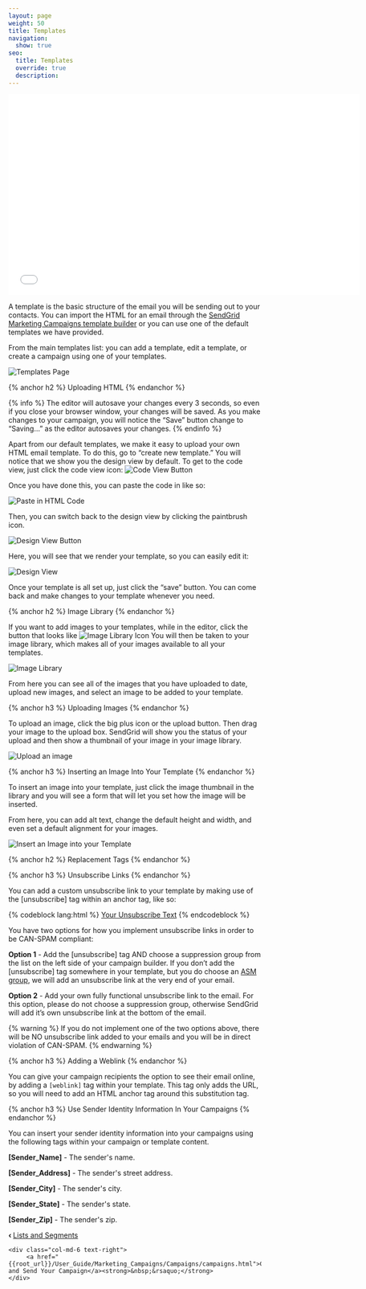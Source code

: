 ```yaml
---
layout: page
weight: 50
title: Templates
navigation:
  show: true
seo:
  title: Templates
  override: true
  description:
---
```


<iframe src="//player.vimeo.com/video/120738522" width="700" height="400" frameborder="0" webkitallowfullscreen mozallowfullscreen allowfullscreen></iframe>

A template is the basic structure of the email you will be sending out to your contacts. You can import the HTML for an
email through the [SendGrid Marketing Campaigns template builder]({{marketing_campaigns_url}}/templates) or you can use one of the default templates we have provided.

From the main templates list: you can add a template, edit a template, or create a campaign using one of your templates.

![]({{root_url}}/images/templates_1.png "Templates Page")

{% anchor h2 %}
Uploading HTML
{% endanchor %}

{% info %}
The editor will autosave your changes every 3 seconds, so even if you close your browser window, your changes will be saved. As you make changes to your campaign, you will notice the “Save” button change to “Saving…” as the editor autosaves your changes.
{% endinfo %}

Apart from our default templates, we make it easy to upload your own HTML email template. To do this, go to “create new template.” You will notice that we show you the design view by default. To get to the code view, just click the code view icon: ![]({{root_url}}/images/templates_2.png "Code View Button")

Once you have done this, you can paste the code in like so:

![]({{root_url}}/images/templates_3.png "Paste in HTML Code")

Then, you can switch back to the design view by clicking the paintbrush icon.

![]({{root_url}}/images/templates_4.png "Design View Button")

Here, you will see that we render your template, so you can easily edit it:

![]({{root_url}}/images/templates_5.png "Design View")

Once your template is all set up, just click the “save” button. You can come back and make changes to your template whenever you need.

{% anchor h2 %}
Image Library
{% endanchor %}

If you want to add images to your templates, while in the editor, click the button that looks like ![]({{root_url}}/images/image_library_icon.png "Image Library Icon")  You will then be taken to your image library,
which makes all of your images available to all your templates.

![]({{root_url}}/images/image_library_2.png "Image Library")

From here you can see all of the images that you have uploaded to date, upload new images, and select an image to be added to your template.

{% anchor h3 %}
Uploading Images
{% endanchor %}

To upload an image, click the big plus icon or the upload button. Then drag your image to the upload box. SendGrid
will show you the status of your upload and then show a thumbnail of your image in your image library.

![]({{root_url}}/images/image_library_3.png "Upload an image")

{% anchor h3 %}
Inserting an Image Into Your Template
{% endanchor %}

To insert an image into your template, just click the image thumbnail in the library and you will see a form that will let you set how the image will be inserted.

From here, you can add  alt text, change the default height and width, and even set a default alignment for your images.

![]({{root_url}}/images/image_library_1.png "Insert an Image into your Template")

{% anchor h2 %}
Replacement Tags
{% endanchor %}

{% anchor h3 %}
Unsubscribe Links
{% endanchor %}

You can add a custom unsubscribe link to your template by making use of the [unsubscribe] tag within an anchor tag, like so:

{% codeblock lang:html %}
<a href="[Unsubscribe]">Your Unsubscribe Text</a>
{% endcodeblock %}

You have two options for how you implement unsubscribe links in order to be CAN-SPAM compliant:

**Option 1** - Add the [unsubscribe] tag AND choose a suppression group from the list on the left side of your campaign
builder. If you don’t add the [unsubscribe] tag somewhere in your template, but you do choose an [ASM group]({{root_url}}/User_Guide/Email_Deliverability/Subscription_Tracking/index.html), we will
add an unsubscribe link at the very end of your email.

**Option 2** - Add your own fully functional unsubscribe link to the email. For this option, please do not choose a suppression group, otherwise SendGrid will add it’s own unsubscribe link at the bottom of the email.

{% warning %}
If you do not implement one of the two options above, there will be NO unsubscribe link added to your emails and you will
be in direct violation of CAN-SPAM.
{% endwarning %}

{% anchor h3 %}
Adding a Weblink
{% endanchor %}

You can give your campaign recipients the option to see their email online, by adding a ```[weblink]``` tag within your template. This tag only adds the URL, so you will need to add an HTML anchor tag around this substitution tag.

{% anchor h3 %}
Use Sender Identity Information In Your Campaigns
{% endanchor %}

You can insert your sender identity information into your campaigns using the following tags within your campaign or template content.

**[Sender_Name]** - The sender's name.

**[Sender_Address]** - The sender's street address.

**[Sender_City]** - The sender's city.

**[Sender_State]** - The sender's state.

**[Sender_Zip]** - The sender's zip.

<div class="row">
    <div class="col-md-6 text-left">
        <strong>&lsaquo;&nbsp;</strong><a href="{{root_url}}/User_Guide/Marketing_Campaigns/lists.html">Lists and Segments</a>
    </div>

    <div class="col-md-6 text-right">
         <a href="{{root_url}}/User_Guide/Marketing_Campaigns/Campaigns/campaigns.html">Create and Send Your Campaign</a><strong>&nbsp;&rsaquo;</strong>
    </div>
</div>
